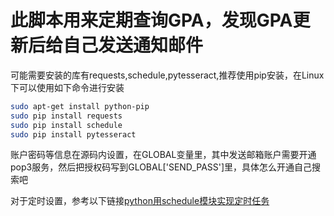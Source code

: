 # 此脚本用来定期查询GPA，发现GPA更新后给自己发送通知邮件
可能需要安装的库有requests,schedule,pytesseract,推荐使用pip安装，在Linux下可以使用如下命令进行安装
```sh
sudo apt-get install python-pip         
sudo pip install requests
sudo pip install schedule
sudo pip install pytesseract
```
账户密码等信息在源码内设置，在GLOBAL变量里，其中发送邮箱账户需要开通pop3服务，然后把授权码写到GLOBAL\['SEND_PASS'\]里，具体怎么开通自己搜索吧

对于定时设置，参考以下链接[python用schedule模块实现定时任务](https://blog.csdn.net/zd147896325/article/details/80003982)
